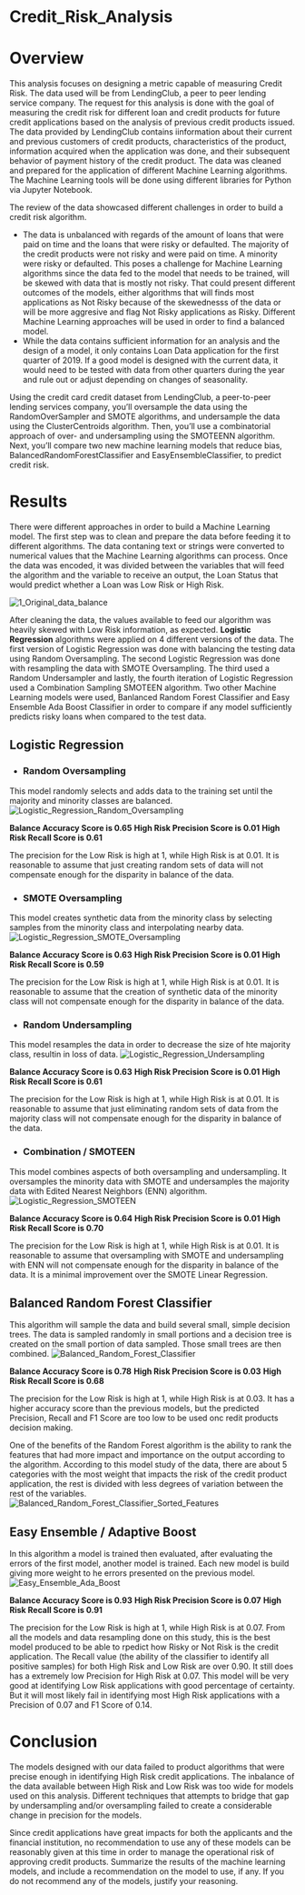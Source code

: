 # Credit_Risk_Analysis

# **Overview** #
This analysis focuses on designing a metric capable of measuring Credit Risk. The data used will be from LendingClub, a peer to peer lending service company. The request for this analysis is done with the goal of measuring the credit risk for different loan and credit products for future credit applications based on the analysis of previous credit products issued. The data provided by LendingClub contains iinformation about their current and previous customers of credit products, characteristics of the product, information acquired when the application was done, and their subsequent behavior of payment history of the credit product. The data was cleaned and prepared for the application of different Machine Learning algorithms. The Machine Learning tools will be done using different libraries for Python via Jupyter Notebook. 

The review of the data showcased different challenges in order to build a credit risk algorithm. 
  - The data is unbalanced with regards of the amount of loans that were paid on time and the loans that were risky or defaulted. The majority of the credit products were not risky and were paid on time. A minority were risky or defaulted. This poses a challenge for Machine Learning algorithms since the data fed to the model that needs to be trained, will be skewed with data that is mostly not risky. That could present different outcomes of the models, either algorithms that will finds most applications as Not Risky because of the skewednesss of the data or will be more aggresive and flag Not Risky applications as Risky. Different Machine Learning approaches will be used in order to find a balanced model.
  - While the data contains sufficient information for an analysis and the design of a model, it only contains Loan Data application for the first quarter of 2019. If a good model is designed with the current data, it would need to be tested with data from other quarters during the year and rule out or adjust depending on changes of seasonality. 


Using the credit card credit dataset from LendingClub, a peer-to-peer lending services company, you’ll oversample the data using the RandomOverSampler and SMOTE algorithms, and undersample the data using the ClusterCentroids algorithm. Then, you’ll use a combinatorial approach of over- and undersampling using the SMOTEENN algorithm. Next, you’ll compare two new machine learning models that reduce bias, BalancedRandomForestClassifier and EasyEnsembleClassifier, to predict credit risk. 


# **Results** #
There were different approaches in order to build a Machine Learning model. The first step was to clean and prepare the data before feeding it to different algorithms. The data contaning text or strings were converted to numerical values that the Machine Learning algorithms can process. Once the data was encoded, it was divided between the variables that will feed the algorithm and the variable to receive an output, the Loan Status that would predict whether a Loan was Low Risk or High Risk. 

![1_Original_data_balance](https://user-images.githubusercontent.com/85839235/140198063-ef94235e-0be2-4f2a-bcd7-0445e2ae951d.png)

After cleaning the data, the values available to feed our algorithm was heavily skewed with Low Risk information, as expected. **Logistic Regression** algorithms were applied on 4 different versions of the data. The first version of Logistic Regression was done with balancing the testing data using Random Oversampling. The second Logistic Regression was done with resampling the data with SMOTE Oversampling. The third used a Random Undersampler and lastly, the fourth iteration of Logistic Regression used a Combination Sampling SMOTEEN algorithm. Two other Machine Learning models were used, Banlanced Random Forest Classifier and Easy Ensemble Ada Boost Classifier in order to compare if any model sufficiently predicts risky loans when compared to the test data. 

  ## **Logistic Regression** ##

  - ### **Random Oversampling** ###
This model randomly selects and adds data to the training set until the majority and minority classes are balanced.
![Logistic_Regression_Random_Oversampling](https://user-images.githubusercontent.com/85839235/140242175-77951a56-bc78-4ba3-800e-70f82d2c53a3.png)

**Balance Accuracy Score is 0.65**
**High Risk Precision Score is 0.01**
**High Risk Recall Score is 0.61**

The precision for the Low Risk is high at 1, while High Risk is at 0.01. It is reasonable to assume that just creating random sets of data will not compensate enough for the disparity in balance of the data. 


  - ### **SMOTE Oversampling** ###
This model creates synthetic data from the minority class by selecting samples from the minority class and interpolating nearby data.  
![Logistic_Regression_SMOTE_Oversampling](https://user-images.githubusercontent.com/85839235/140242645-735e3d1f-47ae-4b41-bb5d-acc12609813e.png)

**Balance Accuracy Score is 0.63**
**High Risk Precision Score is 0.01**
**High Risk Recall Score is 0.59**

The precision for the Low Risk is high at 1, while High Risk is at 0.01. It is reasonable to assume that the creation of synthetic data of the minority class will not compensate enough for the disparity in balance of the data. 


  - ### **Random Undersampling** ###
This model resamples the data in order to decrease the size of hte majority class, resultin in loss of data. 
![Logistic_Regression_Undersampling](https://user-images.githubusercontent.com/85839235/140242907-e425a87d-6923-4702-92c4-2fe2416bf22b.png)

**Balance Accuracy Score is 0.63**
**High Risk Precision Score is 0.01**
**High Risk Recall Score is 0.61**

The precision for the Low Risk is high at 1, while High Risk is at 0.01. It is reasonable to assume that just eliminating random sets of data from the majority class will not compensate enough for the disparity in balance of the data. 



  - ### **Combination / SMOTEEN** ###
This model combines aspects of both oversampling and undersampling. It oversamples the minority data with SMOTE and undersamples the majority data with Edited Nearest Neighbors (ENN) algorithm. 
![Logistic_Regression_SMOTEEN](https://user-images.githubusercontent.com/85839235/140243529-facd46b6-cfc5-44f9-8978-48f972b4696f.png)

**Balance Accuracy Score is 0.64**
**High Risk Precision Score is 0.01**
**High Risk Recall Score is 0.70**

The precision for the Low Risk is high at 1, while High Risk is at 0.01. It is reasonable to assume that oversampling with SMOTE and undersampling with ENN will not compensate enough for the disparity in balance of the data. It is a minimal improvement over the SMOTE Linear Regression. 



  ## **Balanced Random Forest Classifier** ##
This algorithm will sample the data and build several small, simple decision trees. The data is sampled randomly in small portions and a decision tree is created on the small portion of data sampled. Those small trees are then combined. 
![Balanced_Random_Forest_Classifier](https://user-images.githubusercontent.com/85839235/140243844-177c0fe9-297b-4800-8d6c-074088940c72.png)

**Balance Accuracy Score is 0.78**
**High Risk Precision Score is 0.03**
**High Risk Recall Score is 0.68**

The precision for the Low Risk is high at 1, while High Risk is at 0.03. It has a higher accuracy score than the previous models, but the predicted Precision, Recall and F1 Score are too low to be used onc redit products decision making. 

One of the benefits of the Random Forest algorithm is the ability to rank the features that had more impact and importance on the output according to the algorithm. According to this model study of the data, there are about 5 categories with the most weight that impacts the risk of the credit product application, the rest is divided with less degrees of variation between the rest of the variables. 
![Balanced_Random_Forest_Classifier_Sorted_Features](https://user-images.githubusercontent.com/85839235/140244311-468158d6-5de8-400b-a143-86b6c02563ae.png)


  ## **Easy Ensemble / Adaptive Boost** ##
In this algorithm a model is trained then evaluated, after evaluating the errors of the first model, another model is trained. Each new model is build giving more weight to he errors presented on the previous model.  
![Easy_Ensemble_Ada_Boost](https://user-images.githubusercontent.com/85839235/140244936-419749c3-c368-4521-9fdb-4dc2e5543ad8.png)

**Balance Accuracy Score is 0.93**
**High Risk Precision Score is 0.07**
**High Risk Recall Score is 0.91**

The precision for the Low Risk is high at 1, while High Risk is at 0.07. From all the models and data resampling done on this study, this is the best model produced to be able to rpedict how Risky or Not Risk is the credit application. The Recall value (the ability of the classifier to identify all positive samples) for both High Risk and Low Risk are over 0.90. It still does has a extremely low Precision for High Risk at 0.07. This model will be very good at identifying Low Risk applications with good percentage of certainty. But it will most likely fail in identifying most High Risk applications with a Precision of 0.07 and F1 Score of 0.14.




# **Conclusion** #

The models designed with our data failed to product algorithms that were precise enough in identifying High Risk credit applications. The inbalance of the data available between High Risk and Low Risk was too wide for models used on this analysis. Different techniques that attempts to bridge that gap by undersampling and/or oversampling failed to create a considerable change in precision for the models. 

Since credit applications have great impacts for both the applicants and the financial institution, no recommendation to use any of these models can be reasonably given at this time in order to manage the operational risk of approving credit products. 
Summarize the results of the machine learning models, and include a recommendation on the model to use, if any. If you do not recommend any of the models, justify your reasoning.
